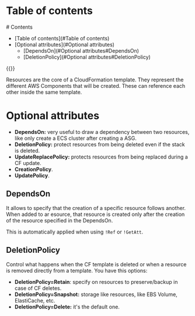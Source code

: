 # Table of contents
<div class='hidden'>
# Contents

- [Table of contents](#Table of contents)
- [Optional attributes](#Optional attributes)
  - [DependsOn](#Optional attributes#DependsOn)
  - [DeletionPolicy](#Optional attributes#DeletionPolicy)

</div>
{{<toc>}}

Resources are the core of a CloudFormation template. They represent the
different AWS Components that will be created. These can reference each other
inside the same template.

# Optional attributes

- **DependsOn:** very useful to draw a dependency between two resources, like
  only create a ECS cluster after creating a ASG.
- **DeletionPolicy:** protect resources from being deleted even if the stack is
  deleted. 
- **UpdateReplacePolicy:** protects resources from being replaced during a CF
  update.
- **CreationPolicy**.
- **UpdatePolicy**.

## DependsOn

It allows to specify that the creation of a specific resource follows another.
When added to ar esource, that resource is created only after the creation of
the resource specified in the DependsOn.

This is automatically applied when using `!Ref` or `!GetAtt`.

## DeletionPolicy

Control what happens when the CF template is deleted or when a resource is
removed directly from a template. You have this options:

- **DeletionPolicy=Retain**: specify on resources to preserve/backup in case of
  CF deletes.
- **DeletionPolicy=Snapshot:** storage like resources, like EBS Volume,
  ElastiCache, etc.
- **DeletionPolicy=Delete:** it's the default one. 

